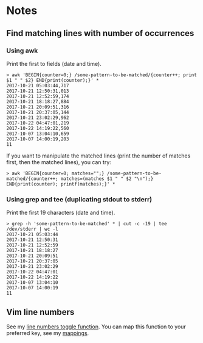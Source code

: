 # Notes
## Find matching lines with number of occurrences
### Using awk
Print the first to fields (date and time).

    > awk 'BEGIN{counter=0;} /some-pattern-to-be-matched/{counter++; print $1 " " $2} END{print(counter);}' *
    2017-10-21 05:03:44,717
    2017-10-21 12:50:31,013
    2017-10-21 12:52:59,174
    2017-10-21 18:18:27,884
    2017-10-21 20:09:51,316
    2017-10-21 20:37:05,144
    2017-10-21 23:02:29,962
    2017-10-22 04:47:01,219
    2017-10-22 14:19:22,560
    2017-10-07 13:04:10,659
    2017-10-07 14:00:19,203
    11

If you want to manipulate the matched lines (print the number of matches first, then the matched lines), you can try:

    > awk 'BEGIN{counter=0; matches="";} /some-pattern-to-be-matched/{counter++; matches=(matches $1 " " $2 "\n");} END{print(counter); printf(matches);}' *

### Using grep and tee (duplicating stdout to stderr)
Print the first 19 characters (date and time).

    > grep -h 'some-pattern-to-be-matched' * | cut -c -19 | tee /dev/stderr | wc -l
    2017-10-21 05:03:44
    2017-10-21 12:50:31
    2017-10-21 12:52:59
    2017-10-21 18:18:27
    2017-10-21 20:09:51
    2017-10-21 20:37:05
    2017-10-21 23:02:29
    2017-10-22 04:47:01
    2017-10-22 14:19:22
    2017-10-07 13:04:10
    2017-10-07 14:00:19
    11

## Vim line numbers
See my [line numbers toggle function](https://github.com/aswna/Environment/blob/master/.vim/functions/line_numbers_toggle.vim).
You can map this function to your preferred key, see my
[mappings](https://github.com/aswna/Environment/blob/master/.vim/config/mappings.vim).
